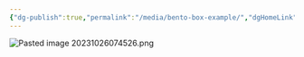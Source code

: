 ```yaml
---
{"dg-publish":true,"permalink":"/media/bento-box-example/","dgHomeLink":true}
---
```


![Pasted image 20231026074526.png](/img/user/Media/Pasted%20image%2020231026074526.png)